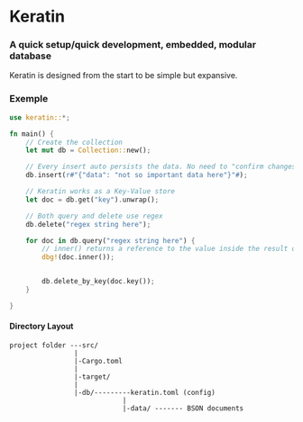 # Keratin
### A quick setup/quick development, embedded, modular database

Keratin is designed from the start to be simple but expansive. 

### Exemple
```rust
use keratin::*;

fn main() {
	// Create the collection
	let mut db = Collection::new();

	// Every insert auto persists the data. No need to "confirm changes" or manage the state
	db.insert(r#"{"data": "not so important data here"}"#);

	// Keratin works as a Key-Value store
	let doc = db.get("key").unwrap();

	// Both query and delete use regex
	db.delete("regex string here");

	for doc in db.query("regex string here") {
		// inner() returns a reference to the value inside the result of query()
		dbg!(doc.inner());


		db.delete_by_key(doc.key());
	}

}

```

#### Directory Layout
```
project folder ---src/
				|
				|-Cargo.toml
				|
				|-target/
				|
				|-db/---------keratin.toml (config)
							|
							|-data/ ------- BSON documents
```

